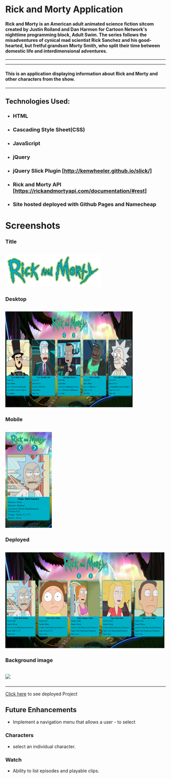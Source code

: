 # Rick and Morty Application

#### Rick and Morty is an American adult animated science fiction sitcom created by Justin Roiland and Dan Harmon for Cartoon Network's nighttime programming block, Adult Swim. The series follows the misadventures of cynical mad scientist Rick Sanchez and his good-hearted, but fretful grandson Morty Smith, who split their time between domestic life and interdimensional adventures.

---

---

#### This is an application displaying information about Rick and Morty and other characters from the show.

---

## Technologies Used:

- ### HTML

- ### Cascading Style Sheet(CSS)
- ### JavaScript

- ### jQuery

- ### jQuery Slick Plugin [http://kenwheeler.github.io/slick/]

- ### Rick and Morty API [https://rickandmortyapi.com/documentation/#rest]

- ### Site hosted deployed with Github Pages and Namecheap

# Screenshots

### Title

## <img src='./assets/rick-morty.png' width='300px' >

### Desktop

## <img src='./assets/desktop-rm.png' width='400px' height='300px'>

### Mobile

## <img src='./assets/mobile-rm.png' height='300px'>

### Deployed

## <img src='./assets/deployed.png' width='500px' height='300px'>

### Background image

## <img src="./assets/rick-morty-bg.png">

---

[Click here](http://tyronecartwright.com) to see deployed Project

## Future Enhancements

- Implement a navigation menu that allows a user - to select

### Characters

- select an individual character.

### Watch

- Ability to list episodes and playable clips.
